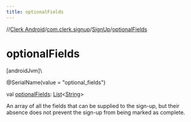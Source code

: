 ```yaml
---
title: optionalFields
---
```

//[Clerk Android](../../../index.html)/[com.clerk.signup](../index.html)/[SignUp](index.html)/[optionalFields](optional-fields.html)



# optionalFields



[androidJvm]\




@SerialName(value = &quot;optional_fields&quot;)



val [optionalFields](optional-fields.html): [List](https://kotlinlang.org/api/latest/jvm/stdlib/kotlin-stdlib/kotlin.collections/-list/index.html)&lt;[String](https://kotlinlang.org/api/latest/jvm/stdlib/kotlin-stdlib/kotlin/-string/index.html)&gt;



An array of all the fields that can be supplied to the sign-up, but their absence does not prevent the sign-up from being marked as complete.




